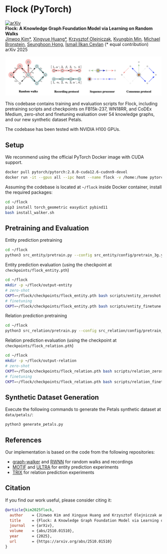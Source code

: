 # Flock (PyTorch)

[![arXiv](https://img.shields.io/badge/arXiv-2510.01510-b31b1b.svg)](https://arxiv.org/abs/2510.01510) \
**Flock: A Knowledge Graph Foundation Model via Learning on Random Walks** \
[Jinwoo Kim*](https://jw9730.github.io), [Xingyue Huang*](https://www.cs.ox.ac.uk/people/xingyue.huang/), [Krzysztof Olejniczak](https://scholar.google.com/citations?user=0DqGU5oAAAAJ&hl=en), [Kyungbin Min](https://vllab.kaist.ac.kr/members.php), [Michael Bronstein](https://www.cs.ox.ac.uk/people/michael.bronstein/), [Seunghoon Hong](https://maga33.github.io), [İsmail İlkan Ceylan](https://www.cs.ox.ac.uk/people/ismaililkan.ceylan/) (* equal contribution) \
arXiv 2025

![image-flock](./docs/flock.png)

This codebase contains training and evaluation scripts for Flock, including pretraining scripts and checkpoints on FB15k-237, WN18RR, and CoDEx Medium, zero-shot and finetuning evaluation over 54 knowledge graphs, and our new synthetic dataset Petals.

The codebase has been tested with NVIDIA H100 GPUs.

## Setup

We recommend using the official PyTorch Docker image with CUDA support.

```bash
docker pull pytorch/pytorch:2.8.0-cuda12.6-cudnn9-devel
docker run -it --gpus all --ipc host --name flock -v /home:/home pytorch/pytorch:2.8.0-cuda12.6-cudnn9-devel bash
```

Assuming the codebase is located at `~/flock` inside Docker container, install the required packages:

```bash
cd ~/flock
pip3 install torch_geometric easydict pybind11
bash install_walker.sh
```

## Pretraining and Evaluation

Entity prediction pretraining

```bash
cd ~/flock
python3 src_entity/pretrain.py --config src_entity/config/pretrain_3g.yaml --gpus [0]
```

Entity prediction evaluation (using the checkpoint at `checkpoints/flock_entity.pth`)

```bash
cd ~/flock
mkdir -p ~/flock/output-entity
# zero-shot
CKPT=~/flock/checkpoints/flock_entity.pth bash scripts/entity_zeroshot.sh
# finetuning
CKPT=~/flock/checkpoints/flock_entity.pth bash scripts/entity_finetune.sh
```

Relation prediction pretraining

```bash
cd ~/flock
python3 src_relation/pretrain.py --config src_relation/config/pretrain_3g.yaml --gpus [0]
```

Relation prediction evaluation (using the checkpoint at `checkpoints/flock_relation.pth`)

```bash
cd ~/flock
mkdir -p ~/flock/output-relation
# zero-shot
CKPT=~/flock/checkpoints/flock_relation.pth bash scripts/relation_zeroshot.sh
# finetuning
CKPT=~/flock/checkpoints/flock_relation.pth bash scripts/relation_finetune.sh
```

## Synthetic Dataset Generation

Execute the following commands to generate the Petals synthetic dataset at `data/petals/`:

```bash
python3 generate_petals.py
```

## References

Our implementation is based on the code from the following repositories:

- [graph-walker](https://github.com/kerighan/graph-walker) and [RWNN](https://github.com/jw9730/random-walk) for random walks and recordings
- [MOTIF](https://github.com/HxyScotthuang/MOTIF) and [ULTRA](https://github.com/DeepGraphLearning/ULTRA) for entity prediction experiments
- [TRIX](https://github.com/yuchengz99/TRIX) for relation prediction experiments

## Citation

If you find our work useful, please consider citing it:

```bib
@article{kim2025flock,
  author    = {Jinwoo Kim and Xingyue Huang and Krzysztof Olejniczak and Kyungbin Min and Michael Bronstein and Seunghoon Hong and İsmail İlkan Ceylan},
  title     = {Flock: A Knowledge Graph Foundation Model via Learning on Random Walks},
  journal   = {arXiv},
  volume    = {abs/2510.01510},
  year      = {2025},
  url       = {https://arxiv.org/abs/2510.01510}
}
```

